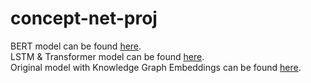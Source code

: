 # concept-net-proj

BERT model can be found [here](https://github.com/CS4248-Team08/concept-net-proj/tree/lirc572/BERT-finetune).\
LSTM & Transformer model can be found [here](https://github.com/CS4248-Team08/concept-net-proj/tree/wp/LSTM-and-TransformerEncoder).\
Original model with Knowledge Graph Embeddings can be found [here](https://github.com/CS4248-Team08/concept-net-proj/tree/sqf/KG-Embedding).
